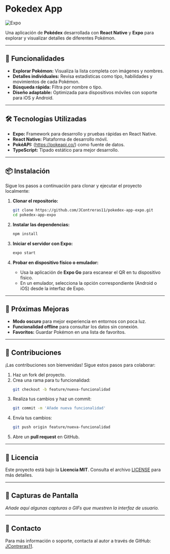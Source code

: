 
# Pokedex App

![Expo](https://img.shields.io/badge/Expo-48D1CC?style=for-the-badge&logo=expo&logoColor=white)

Una aplicación de **Pokédex** desarrollada con **React Native** y **Expo** para explorar y visualizar detalles de diferentes Pokémon.

---

## 🚀 Funcionalidades

- **Explorar Pokémon:** Visualiza la lista completa con imágenes y nombres.
- **Detalles individuales:** Revisa estadísticas como tipo, habilidades y movimientos de cada Pokémon.
- **Búsqueda rápida:** Filtra por nombre o tipo.
- **Diseño adaptable:** Optimizada para dispositivos móviles con soporte para iOS y Android.

---

## 🛠️ Tecnologías Utilizadas

- **Expo:** Framework para desarrollo y pruebas rápidas en React Native.
- **React Native:** Plataforma de desarrollo móvil.
- **PokéAPI:** (https://pokeapi.co/) como fuente de datos.
- **TypeScript:** Tipado estático para mejor desarrollo.

---

## 📦 Instalación

Sigue los pasos a continuación para clonar y ejecutar el proyecto localmente:

1. **Clonar el repositorio:**

   ```bash
   git clone https://github.com/JContreras11/pokedex-app-expo.git
   cd pokedex-app-expo
   ```

2. **Instalar las dependencias:**

   ```bash
   npm install
   ```

3. **Iniciar el servidor con Expo:**

   ```bash
   expo start
   ```

4. **Probar en dispositivo físico o emulador:**

   - Usa la aplicación de **Expo Go** para escanear el QR en tu dispositivo físico.
   - En un emulador, selecciona la opción correspondiente (Android o iOS) desde la interfaz de Expo.

---

## 🚧 Próximas Mejoras

- **Modo oscuro** para mejor experiencia en entornos con poca luz.
- **Funcionalidad offline** para consultar los datos sin conexión.
- **Favoritos:** Guardar Pokémon en una lista de favoritos.

---

## 🤝 Contribuciones

¡Las contribuciones son bienvenidas! Sigue estos pasos para colaborar:

1. Haz un fork del proyecto.
2. Crea una rama para tu funcionalidad:  
   ```bash
   git checkout -b feature/nueva-funcionalidad
   ```
3. Realiza tus cambios y haz un commit:  
   ```bash
   git commit -m 'Añade nueva funcionalidad'
   ```
4. Envía tus cambios:  
   ```bash
   git push origin feature/nueva-funcionalidad
   ```
5. Abre un **pull request** en GitHub.

---

## 📝 Licencia

Este proyecto está bajo la **Licencia MIT**. Consulta el archivo [LICENSE](LICENSE) para más detalles.

---

## 📱 Capturas de Pantalla

_Añade aquí algunas capturas o GIFs que muestren la interfaz de usuario._

---

## 📧 Contacto

Para más información o soporte, contacta al autor a través de GitHub: [JContreras11](https://github.com/JContreras11).